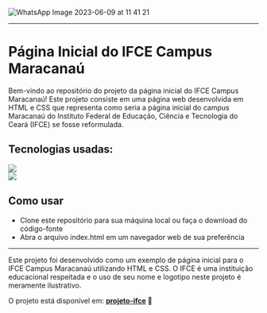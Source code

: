 
![WhatsApp Image 2023-06-09 at 11 41 21](https://github.com/eduardonunespp/project-ifce/assets/100363170/89369091-7fc0-44ca-b5d1-9cd0184ccaf3)
 
<hr>

<div>

 <h1>Página Inicial do IFCE Campus Maracanaú</h1>
  
Bem-vindo ao repositório do projeto da página inicial do IFCE Campus Maracanaú! Este projeto consiste em uma página web desenvolvida em HTML e CSS que representa como seria a página inicial do campus Maracanaú do Instituto Federal de Educação, Ciência e Tecnologia do Ceará (IFCE) se fosse reformulada. 

 <h2>Tecnologias usadas:</h2>
 
 <div>
    <img src=https://img.shields.io/badge/HTML5-E34F26?style=for-the-badge&logo=html5&logoColor=white>
 </div>
  <div>
    <img src="https://img.shields.io/badge/CSS3-1572B6?style=for-the-badge&logo=css3&logoColor=white">
 </div>
 
 <h2>Como usar</h2>
  
  - Clone este repositório para sua máquina local ou faça o download do código-fonte
  - Abra o arquivo index.html em um navegador web de sua preferência

</div>

<hr>

Este projeto foi desenvolvido como um exemplo de página inicial para o IFCE Campus Maracanaú utilizando HTML e CSS.
O IFCE é uma instituição educacional respeitada e o uso de seu nome e logotipo neste projeto é meramente ilustrativo.

O projeto está disponível em: <strong><a href='https://eduardonunespp.github.io/project-ifce/'>projeto-ifce</a><strong> 🚀
